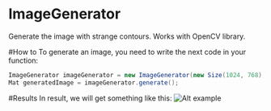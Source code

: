 # ImageGenerator
Generate the image with strange contours.
Works with OpenCV library.

#How to
To generate an image, you need to write the next code in your function:

```java
ImageGenerator imageGenerator = new ImageGenerator(new Size(1024, 768), 10);
Mat generatedImage = imageGenerator.generate();
```

#Results
In result, we will get something like this:
![Alt example](http://i.snag.gy/tgrTi.jpg)
